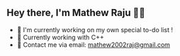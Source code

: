## Hey there, I'm Mathew Raju 🙌🏽 


- 🌱 I'm currently working on my own special to-do list !
- 🌵  Currently working with C++ 
- 🍃 Contact me via email: mathew2002raj@gmail.com
